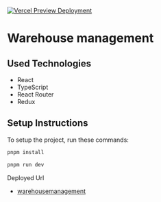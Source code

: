 [![Vercel Preview Deployment](https://github.com/Adhav712/warehouseManagement/actions/workflows/preview.yaml/badge.svg)](https://github.com/Adhav712/warehouseManagement/actions/workflows/preview.yaml)

# Warehouse management

## Used Technologies

- React
- TypeScript
- React Router
- Redux

## Setup Instructions

To setup the project, run these commands:

```sh
pnpm install

pnpm run dev
```

Deployed Url

- [warehousemanagement](https://warehouse-management-topaz.vercel.app/)

